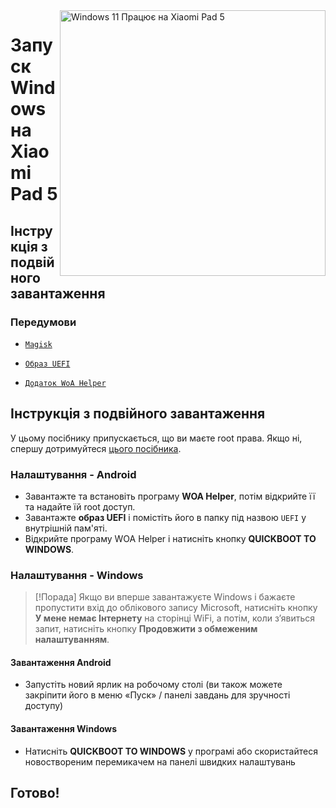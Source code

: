 <img align="right" src="https://raw.githubusercontent.com/erdilS/Port-Windows-11-Xiaomi-Pad-5/main/nabu.png" width="425" alt="Windows 11 Працює на Xiaomi Pad 5">

# Запуск Windows на Xiaomi Pad 5

## Інструкція з подвійного завантаження

### Передумови
- [```Magisk```](https://github.com/topjohnwu/Magisk/releases/latest)

- [```Образ UEFI```](https://github.com/erdilS/Port-Windows-11-Xiaomi-Pad-5/releases/download/UEFI/uefi-v3.img)

- [```Додаток WoA Helper```](https://github.com/Marius586/WoA-Helper-update/releases/tag/WOA)

## Інструкція з подвійного завантаження
У цьому посібнику припускається, що ви маєте root права. Якщо ні, спершу дотримуйтеся [цього посібника](2-rootguide-en.md).

### Налаштування - Android
- Завантажте та встановіть програму **WOA Helper**, потім відкрийте її та надайте їй root доступ.
- Завантажте **образ UEFI** і помістіть його в папку під назвою `UEFI` у внутрішній пам'яті.
- Відкрийте програму WOA Helper і натисніть кнопку **QUICKBOOT TO WINDOWS**.

### Налаштування - Windows
> [!Порада]
> Якщо ви вперше завантажуєте Windows і бажаєте пропустити вхід до облікового запису Microsoft, натисніть кнопку **У мене немає Інтернету** на сторінці WiFi, а потім, коли з’явиться запит, натисніть кнопку **Продовжити з обмеженим налаштуванням**.

#### Завантаження Android
- Запустіть новий ярлик на робочому столі (ви також можете закріпити його в меню «Пуск» / панелі завдань для зручності доступу)

#### Завантаження Windows
- Натисніть **QUICKBOOT TO WINDOWS** у програмі або скористайтеся новоствореним перемикачем на панелі швидких налаштувань

## Готово!
